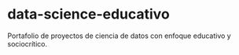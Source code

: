 # data-science-educativo
Portafolio de proyectos de ciencia de datos con enfoque educativo y sociocrítico.
